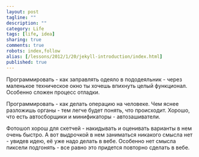 ```yaml
---
layout: post
tagline: ""
description: ""
category: Life
tags: [life, idea]
sharing: true
comments: true
robots: index,follow
alias: [/lessons/2012/1/20/jekyll-introduction/index.html]
published: true
---
```


Программировать - как заправлять одеяло в пододеяльник - через маленькое техническое окно ты хочешь впихнуть целый функционал. Особенно сложен процесс отладки.

Программировать - как делать операцию на человеке. Чем яснее разложишь органы - тем легче будет понять, что происходит. Хорошо, что есть автосборщики и минификаторы - автозашиватели.

Фотошоп хорош для скетчей - накидывать и оценивать варианты в нем очень быстро. А вот выдрочкой в нем заниматься никакого смысла нет - увидев идею, её уже надо делать в вебе. Особенно нет смысла пиксели подгонять - все равно это придется повторно сделать в вебе.